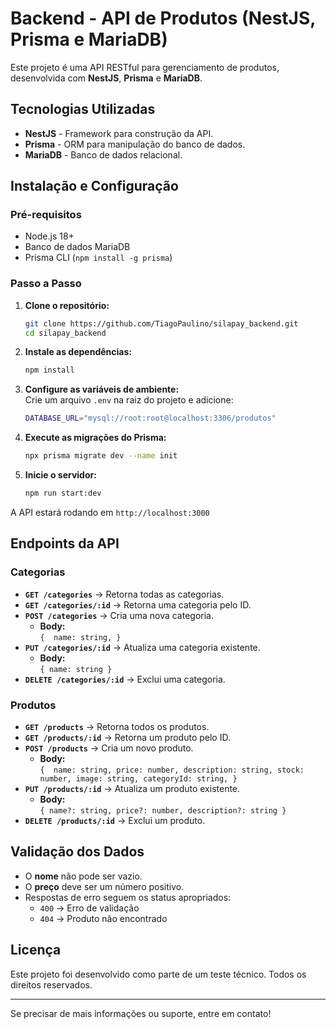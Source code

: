 # Backend - API de Produtos (NestJS, Prisma e MariaDB)

Este projeto é uma API RESTful para gerenciamento de produtos, desenvolvida com **NestJS**, **Prisma** e **MariaDB**.

## Tecnologias Utilizadas

- **NestJS** - Framework para construção da API.
- **Prisma** - ORM para manipulação do banco de dados.
- **MariaDB** - Banco de dados relacional.

## Instalação e Configuração

### Pré-requisitos
- Node.js 18+
- Banco de dados MariaDB
- Prisma CLI (`npm install -g prisma`)

### Passo a Passo

1. **Clone o repositório:**
   ```sh
   git clone https://github.com/TiagoPaulino/silapay_backend.git
   cd silapay_backend
   ```

2. **Instale as dependências:**
   ```sh
   npm install
   ```

3. **Configure as variáveis de ambiente:**
    <br>Crie um arquivo `.env` na raiz do projeto e adicione:
     ```sh
     DATABASE_URL="mysql://root:root@localhost:3306/produtos"
     ```

4. **Execute as migrações do Prisma:**
   ```sh
   npx prisma migrate dev --name init
   ```

5. **Inicie o servidor:**
   ```sh
   npm run start:dev
   ```

A API estará rodando em `http://localhost:3000` 

## Endpoints da API

### Categorias

- **`GET /categories`** → Retorna todas as categorias.
- **`GET /categories/:id`** → Retorna uma categoria pelo ID.
- **`POST /categories`** → Cria uma nova categoria.
  - **Body:**<br> ```{ 
            name: string,
          }
          ```
- **`PUT /categories/:id`** → Atualiza uma categoria existente.
  - **Body:**<br> `{ name: string }`
- **`DELETE /categories/:id`** → Exclui uma categoria.

###  Produtos

- **`GET /products`** → Retorna todos os produtos.
- **`GET /products/:id`** → Retorna um produto pelo ID.
- **`POST /products`** → Cria um novo produto.
  - **Body:**<br> ```{ 
            name: string,
            price: number,
            description: string,
            stock: number,
            image: string,
            categoryId: string,
          }
          ```
- **`PUT /products/:id`** → Atualiza um produto existente.
  - **Body:**<br> `{ name?: string, price?: number, description?: string }`
- **`DELETE /products/:id`** → Exclui um produto.

## Validação dos Dados

- O **nome** não pode ser vazio.
- O **preço** deve ser um número positivo.
- Respostas de erro seguem os status apropriados:
  - `400` → Erro de validação
  - `404` → Produto não encontrado


## Licença

Este projeto foi desenvolvido como parte de um teste técnico. Todos os direitos reservados.

---

Se precisar de mais informações ou suporte, entre em contato!

